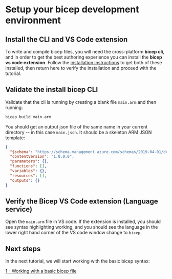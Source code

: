 # Setup your bicep development environment

## Install the CLI and VS Code extension

To write and compile bicep files, you will need the cross-platform **bicep cli**, and in order to get the best authoring experience you can install the **bicep vs code extension**. Follow the [installation instructions](../installing.md) to get both of these installed, then return here to verify the installation and proceed with the tutorial.

## Validate the install bicep CLI

Validate that the cli is running by creating a blank file `main.arm` and then running:

```bash
bicep build main.arm
```

You should get an output json file of the same name in your current directory -- in this case `main.json`. It should be a skeleton ARM JSON template:

```json
{
  "$schema": "https://schema.management.azure.com/schemas/2019-04-01/deploymentTemplate.json#",
  "contentVersion": "1.0.0.0",
  "parameters": {},
  "functions": [],
  "variables": {},
  "resources": [],
  "outputs": {}
}
```

## Verify the Bicep VS Code extension (Language service)

Open the `main.arm` file in VS code. If the extension is installed, you should see syntax highlighting working, and you should see the language in the lower right hand corner of the VS code window change to `bicep`.

## Next steps

In the next tutorial, we will start working with the basic bicep syntax:

[1 - Working with a basic bicep file](./01-simple-template.md)

